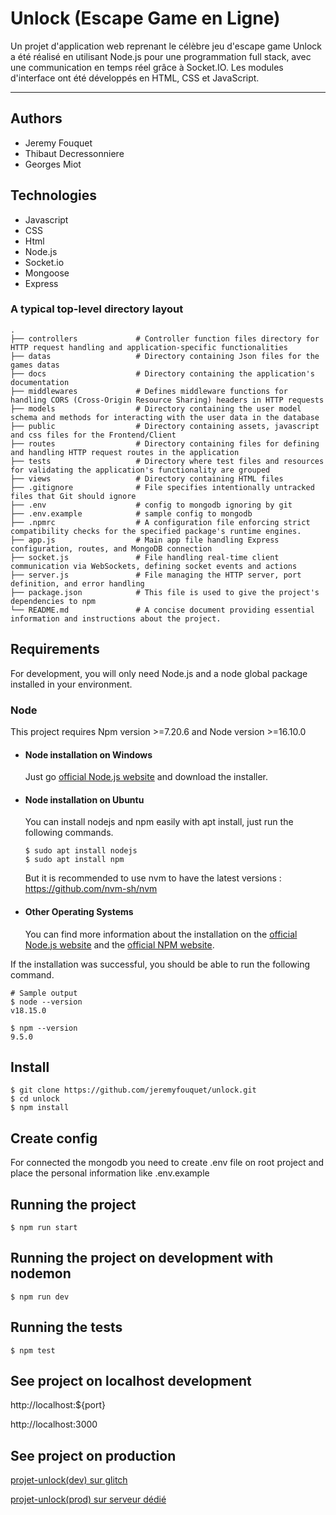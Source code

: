 # Unlock (Escape Game en Ligne)

Un projet d'application web reprenant le célèbre jeu d'escape game Unlock a été réalisé en utilisant Node.js pour une programmation full stack, avec une communication en temps réel grâce à Socket.IO. Les modules d'interface ont été développés en HTML, CSS et JavaScript.

---

## Authors

- Jeremy Fouquet
- Thibaut Decressonniere
- Georges Miot

## Technologies
- Javascript
- CSS
- Html
- Node.js
- Socket.io
- Mongoose
- Express

### A typical top-level directory layout

    .
    ├── controllers             # Controller function files directory for HTTP request handling and application-specific functionalities
    ├── datas                   # Directory containing Json files for the games datas
    ├── docs                    # Directory containing the application's documentation
    ├── middlewares             # Defines middleware functions for handling CORS (Cross-Origin Resource Sharing) headers in HTTP requests
    ├── models                  # Directory containing the user model schema and methods for interacting with the user data in the database
    ├── public                  # Directory containing assets, javascript and css files for the Frontend/Client
    ├── routes                  # Directory containing files for defining and handling HTTP request routes in the application
    ├── tests                   # Directory where test files and resources for validating the application's functionality are grouped
    ├── views                   # Directory containing HTML files
    ├── .gitignore              # File specifies intentionally untracked files that Git should ignore
    ├── .env                    # config to mongodb ignoring by git
    ├── .env.example            # sample config to mongodb
    ├── .npmrc                  # A configuration file enforcing strict compatibility checks for the specified package's runtime engines.
    ├── app.js                  # Main app file handling Express configuration, routes, and MongoDB connection
    ├── socket.js               # File handling real-time client communication via WebSockets, defining socket events and actions
    ├── server.js               # File managing the HTTP server, port definition, and error handling
    ├── package.json            # This file is used to give the project's dependencies to npm
    └── README.md               # A concise document providing essential information and instructions about the project.

## Requirements

For development, you will only need Node.js and a node global package installed in your environment.

### Node

This project requires Npm version >=7.20.6 and Node version >=16.10.0

- #### Node installation on Windows

  Just go [official Node.js website](https://nodejs.org/) and download the installer.

- #### Node installation on Ubuntu

  You can install nodejs and npm easily with apt install, just run the following commands.

      $ sudo apt install nodejs
      $ sudo apt install npm
      
  But it is recommended to use nvm to have the latest versions : https://github.com/nvm-sh/nvm

- #### Other Operating Systems
  You can find more information about the installation on the [official Node.js website](https://nodejs.org/) and the [official NPM website](https://npmjs.org/).

If the installation was successful, you should be able to run the following command.

    # Sample output
    $ node --version
    v18.15.0

    $ npm --version
    9.5.0

## Install

    $ git clone https://github.com/jeremyfouquet/unlock.git
    $ cd unlock
    $ npm install

## Create config

For connected the mongodb you need to create .env file on root project and place the personal information like .env.example

## Running the project

    $ npm run start

## Running the project on development with nodemon

    $ npm run dev

## Running the tests

    $ npm test

## See project on localhost development

http://localhost:${port}

http://localhost:3000

## See project on production

[projet-unlock(dev) sur glitch](https://pebble-scalloped-entrance.glitch.me/)

[projet-unlock(prod) sur serveur dédié](https://82.165.185.167/)
